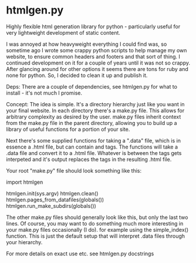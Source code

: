 htmlgen.py
==========

Highly flexible html generation library for python - particularly useful for very lightweight development of static content.

I was annoyed at how heavyweight everything I could find was, so sometime ago I wrote some crappy python scripts to help manage my own website, to ensure common headers and footers and that sort of thing. I continued development on it for a couple of years until it was not so crappy. After glancing around for other options it seems there are tons for ruby and none for python. So, I decided to clean it up and publish it.

Deps:
There are a couple of dependencies, see htmlgen.py for what to install - it's not much I promise.

Concept:
The idea is simple. It's a directory hierarchy just like you want in your final website. In each directory there's a make.py file. This allows for arbitrary complexity as desired by the user. make.py files inherit context from the make.py file in the parent directory, allowing you to build up a library of useful functions for a portion of your site.

Next there's some supplied functions for taking a ".data" file, which is in essence a .html file, but can contain <python> and </python> tags. The functions will take a .data file and convert it to a .html file. Whatever is between the <python> tags gets interpeted and it's output replaces the tags in the resulting .html file.

Your root "make.py" file should look something like this:

import htmlgen

htmlgen.init(sys.argv)
htmlgen.clean()
htmlgen.pages_from_datafiles(globals())
htmlgen.run_make_subdirs(globals())

The other make.py files should generally look like this, but only the last two lines. Of course, you may want to do something much more interesting in your make.py files occasionally (I do). for example using the simple_index() function. This is just the default setup that will interpret .data files through your hierarchy.

For more details on exact use etc. see htmlgen.py docstrings



